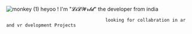 ![monkey (1)](https://github.com/Lil-Wrld-07/Lil-Wrld-07/assets/136846350/e175cf2d-ec7a-4c7e-abb4-c52f38f6df79)
                                          heyoo ! I'm "𝓛𝓲𝓛𝓦𝓻𝓵𝓭" the developer from india
                                          
                                         looking for collabration in ar and vr dvelopment Projects
